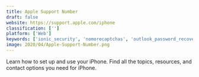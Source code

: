```yaml
---
title: Apple Support Number
draft: false 
website: https://support.apple.com/iphone
classification: ['']
platform: ['Web']
keywords: ['ionic_security', 'nomorecaptchas', 'outlook_password_recovery', 'passport_photo_maker', 'plexus', 'rocket_servergraph', 'securebridge', 'stellar_phoenix_mac_data_recovery', 'surelock_kiosk_lockdown', 'system_frontier', 'temasoft_ranstop', 'mspy']
image: 2020/04/Apple-Support-Number.png
---
```

Learn how to set up and use your iPhone. Find all the topics, resources, and contact options you need for iPhone.
